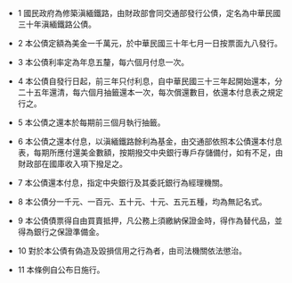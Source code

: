 * 1 國民政府為修築滇緬鐵路，由財政部會同交通部發行公債，定名為中華民國三十年滇緬鐵路公債。

* 2 本公債定額為美金一千萬元，於中華民國三十年七月一日按票面九八發行。

* 3 本公債利率定為年息五釐，每六個月付息一次。

* 4 本公債自發行日起，前三年只付利息，自中華民國三十三年起開始還本，分二十五年還清，每六個月抽籤還本一次，每次償還數目，依還本付息表之規定行之。

* 5 本公債之還本於每期前三個月執行抽籤。

* 6 本公債之還本付息，以滇緬鐵路餘利為基金，由交通部依照本公債還本付息表，每期所應付還美金數額，按期撥交中央銀行專戶存儲備付，如有不足，由財政部在國庫收入項下撥足之。

* 7 本公債還本付息，指定中央銀行及其委託銀行為經理機關。

* 8 本公債分一千元、一百元、五十元、十元、五元五種，均為無記名式。

* 9 本公債債票得自由買賣抵押，凡公務上須繳納保證金時，得作為替代品，並得為銀行之保證準備金。

* 10 對於本公債有偽造及毀損信用之行為者，由司法機關依法懲治。

* 11 本條例自公布日施行。

